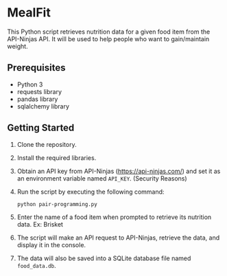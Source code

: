 # MealFit

This Python script retrieves nutrition data for a given food item from the API-Ninjas API. It will be used to help people who want to gain/maintain weight.

## Prerequisites

- Python 3
- requests library
- pandas library 
- sqlalchemy library 

## Getting Started

1. Clone the repository.

2. Install the required libraries.

3. Obtain an API key from API-Ninjas (https://api-ninjas.com/) and set it as an environment variable named `API_KEY`. (Security Reasons)

4. Run the script by executing the following command:
   ```
   python pair-programming.py
   ```

5. Enter the name of a food item when prompted to retrieve its nutrition data. Ex: Brisket

6. The script will make an API request to API-Ninjas, retrieve the data, and display it in the console. 

7. The data will also be saved into a SQLite database file named `food_data.db`.